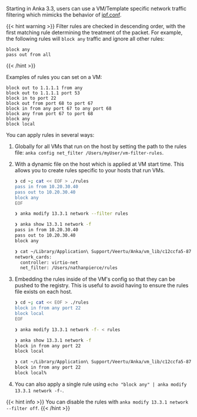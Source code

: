 ---
---

Starting in Anka 3.3, users can use a VM/Template specific network traffic filtering which mimicks the behavior of [ipf.conf](https://man.netbsd.org/ipf.conf.5). 

{{< hint warning >}}
Filter rules are checked in descending order, with the first matching rule determining the treatment of the packet. For example, the following rules will `block any` traffic and ignore all other rules:

```text
block any
pass out from all
```
{{< /hint >}}

Examples of rules you can set on a VM:

```text
block out to 1.1.1.1 from any
block out to 1.1.1.1 port 53
block in to port 22
block out from port 68 to port 67
block in from any port 67 to any port 68
block any from port 67 to port 68
block any
block local
```

You can apply rules in several ways:

1. Globally for all VMs that run on the host by setting the path to the rules file: `anka config net_filter /Users/myUser/vm-filter-rules`.

1. With a dynamic file on the host which is applied at VM start time. This allows you to create rules specific to your hosts that run VMs.

    ```bash
    ❯ cd ~; cat << EOF > ./rules
    pass in from 10.20.30.40
    pass out to 10.20.30.40
    block any
    EOF

    ❯ anka modify 13.3.1 network --filter rules

    ❯ anka show 13.3.1 network -f                                                                            
    pass in from 10.20.30.40
    pass out to 10.20.30.40
    block any

    ❯ cat ~/Library/Application\ Support/Veertu/Anka/vm_lib/c12ccfa5-8757-411e-9505-128190e9854e/config.yaml | grep net
    network_cards:
      controller: virtio-net
      net_filter: /Users/nathanpierce/rules
    ```

1. Embedding the rules inside of the VM's config so that they can be pushed to the registry. This is useful to avoid having to ensure the rules file exists on each host.

    ```bash
    ❯ cd ~; cat << EOF > ./rules
    block in from any port 22
    block local
    EOF

    ❯ anka modify 13.3.1 network -f- < rules

    ❯ anka show 13.3.1 network -f           
    block in from any port 22
    block local

    ❯ cat ~/Library/Application\ Support/Veertu/Anka/vm_lib/c12ccfa5-8757-411e-9505-128190e9854e/net_filter 
    block in from any port 22
    block local%
    ```

1. You can also apply a single rule using `echo "block any" | anka modify 13.3.1 network -f-`.

{{< hint info >}}
You can disable the rules with `anka modify 13.3.1 network --filter off`.
{{< /hint >}}
